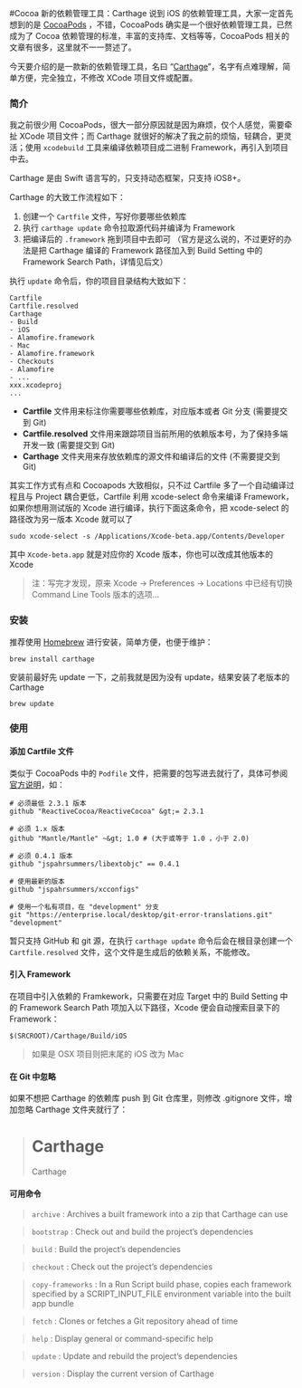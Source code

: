 #Cocoa 新的依赖管理工具：Carthage
说到 iOS 的依赖管理工具，大家一定首先想到的是 [CocoaPods](http://cocoapods.org/) ，不错，CocoaPods 确实是一个很好依赖管理工具，已然成为了 Cocoa 依赖管理的标准，丰富的支持库、文档等等，CocoaPods 相关的文章有很多，这里就不一一赘述了。

今天要介绍的是一款新的依赖管理工具，名曰 “[Carthage](https://github.com/Carthage/Carthage)”，名字有点难理解，简单方便，完全独立，不修改 XCode 项目文件或配置。

### 简介

我之前很少用 CocoaPods，很大一部分原因就是因为麻烦，仅个人感觉，需要牵扯 XCode 项目文件；而 Carthage 就很好的解决了我之前的烦恼，轻耦合，更灵活；使用 `xcodebuild` 工具来编译依赖项目成二进制 Framework，再引入到项目中去。

Carthage 是由 Swift 语言写的，只支持动态框架，只支持 iOS8+。

Carthage 的大致工作流程如下：

  1. 创建一个 `Cartfile` 文件，写好你要哪些依赖库
  2. 执行 `carthage update` 命令拉取源代码并编译为 Framework
  3. 把编译后的 `.framework` 拖到项目中去即可 （官方是这么说的，不过更好的办法是把 Carthage 编译的 Framework 路径加入到 Build Setting 中的 Framework Search Path，详情见后文）

执行 `update` 命令后，你的项目目录结构大致如下：

```
Cartfile
Cartfile.resolved
Carthage
- Build
- iOS
- Alamofire.framework
- Mac
- Alamofire.framework
- Checkouts
- Alamofire
- ...
xxx.xcodeproj
...
```


  * **Cartfile** 文件用来标注你需要哪些依赖库，对应版本或者 Git 分支 (需要提交到 Git)
  * **Cartfile.resolved** 文件用来跟踪项目当前所用的依赖版本号，为了保持多端开发一致 (需要提交到 Git)
  * **Carthage** 文件夹用来存放依赖库的源文件和编译后的文件 (不需要提交到 Git)

其实工作方式有点和 Cocoapods 大致相似，只不过 Cartfile 多了一个自动编译过程且与 Project 耦合更低，Cartfile 利用 xcode-select 命令来编译 Framework，如果你想用测试版的 Xcode 进行编译，执行下面这条命令，把 xcode-select 的路径改为另一版本 Xcode 就可以了

```
sudo xcode-select -s /Applications/Xcode-beta.app/Contents/Developer
```


其中 `Xcode-beta.app` 就是对应你的 Xcode 版本，你也可以改成其他版本的 Xcode

> 注：写完才发现，原来 Xcode -> Preferences -> Locations 中已经有切换 Command Line Tools 版本的选项… 

### 安装

推荐使用 [Homebrew](http://brew.sh/) 进行安装，简单方便，也便于维护：

```
brew install carthage
```


安装前最好先 update 一下，之前我就是因为没有 update，结果安装了老版本的 Carthage

```
brew update
```


### 使用

#### 添加 Cartfile 文件

类似于 CocoaPods 中的 `Podfile` 文件，把需要的包写进去就行了，具体可参阅[官方说明](https://github.com/Carthage/Carthage/blob/master/Documentation/Artifacts.md#cartfile)，如：

```
# 必须最低 2.3.1 版本
github "ReactiveCocoa/ReactiveCocoa" &gt;= 2.3.1

# 必须 1.x 版本
github "Mantle/Mantle" ~&gt; 1.0 # (大于或等于 1.0 ，小于 2.0)

# 必须 0.4.1 版本
github "jspahrsummers/libextobjc" == 0.4.1

# 使用最新的版本
github "jspahrsummers/xcconfigs"

# 使用一个私有项目，在 "development" 分支
git "https://enterprise.local/desktop/git-error-translations.git" "development"
```


暂只支持 GitHub 和 git 源，在执行 `carthage update` 命令后会在根目录创建一个`Cartfile.resolved` 文件，这个文件是生成后的依赖关系，不能修改。

#### 引入 Framework

在项目中引入依赖的 Framkework，只需要在对应 Target 中的 Build Setting 中的 Framework Search Path 项加入以下路径，Xcode 便会自动搜索目录下的 Framework：

```
$(SRCROOT)/Carthage/Build/iOS
```


> 如果是 OSX 项目则把末尾的 iOS 改为 Mac 

#### 在 Git 中忽略

如果不想把 Carthage 的依赖库 push 到 Git 仓库里，则修改 .gitignore 文件，增加忽略 Carthage 文件夹就行了：

> # Carthage
> 
> Carthage 

#### 可用命令

> `archive` : Archives a built framework into a zip that Carthage can use
    
> `bootstrap` : Check out and build the project’s dependencies
    
> `build` : Build the project’s dependencies
    
> `checkout` : Check out the project’s dependencies
    
> `copy-frameworks` : In a Run Script build phase, copies each framework specified by a SCRIPT\_INPUT\_FILE environment variable into the built app bundle
    
> `fetch` : Clones or fetches a Git repository ahead of time
    
> `help` : Display general or command-specific help
    
> `update` : Update and rebuild the project’s dependencies
    
> `version` : Display the current version of Carthage 



